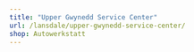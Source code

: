 ```yaml
---
title: "Upper Gwynedd Service Center"
url: /lansdale/upper-gwynedd-service-center/
shop: Autowerkstatt
---
```

